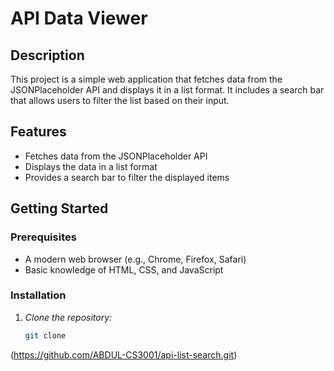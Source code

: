 # API Data Viewer

## Description

This project is a simple web application that fetches data from the JSONPlaceholder API and displays it in a list format. It includes a search bar that allows users to filter the list based on their input.

## Features

- Fetches data from the JSONPlaceholder API
- Displays the data in a list format
- Provides a search bar to filter the displayed items

## Getting Started

### Prerequisites

- A modern web browser (e.g., Chrome, Firefox, Safari)
- Basic knowledge of HTML, CSS, and JavaScript

### Installation

1. *Clone the repository:*

   ```bash
   git clone
(https://github.com/ABDUL-CS3001/api-list-search.git)
